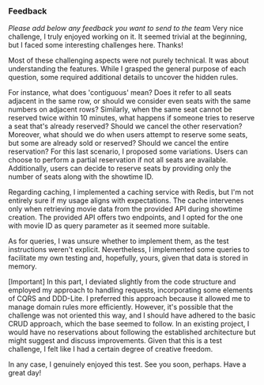 ### Feedback

*Please add below any feedback you want to send to the team*
Very nice challenge, I truly enjoyed working on it. It seemed trivial at the beginning, but I faced some interesting challenges here. Thanks!

Most of these challenging aspects were not purely technical. It was about understanding the features. 
While I grasped the general purpose of each question, some required additional details to uncover the hidden rules.

For instance, what does 'contiguous' mean? Does it refer to all seats adjacent in the same row, or should we consider even seats with the same numbers on adjacent rows?
Similarly, when the same seat cannot be reserved twice within 10 minutes, what happens if someone tries to reserve a seat that's already reserved? Should we cancel the other reservation?
Moreover, what should we do when users attempt to reserve some seats, but some are already sold or reserved? Should we cancel the entire reservation? 
For this last scenario, I proposed some variations. Users can choose to perform a partial reservation if not all seats are available. 
Additionally, users can decide to reserve seats by providing only the number of seats along with the showtime ID.

Regarding caching, I implemented a caching service with Redis, but I'm not entirely sure if my usage aligns with expectations.
The cache intervenes only when retrieving movie data from the provided API during showtime creation.
The provided API offers two endpoints, and I opted for the one with movie ID as query parameter as it seemed more suitable.

As for queries, I was unsure whether to implement them, as the test instructions weren't explicit.
Nevertheless, I implemented some queries to facilitate my own testing and, hopefully, yours, given that data is stored in memory.

[Important] In this part, I deviated slightly from the code structure and employed my approach to handling requests,
incorporating some elements of CQRS and DDD-Lite. I preferred this approach because it allowed me to manage domain rules more efficiently.
However, it's possible that the challenge was not oriented this way, and I should have adhered to the basic CRUD approach, which the base seemed to follow.
In an existing project, I would have no reservations about following the established architecture but might suggest and discuss improvements.
Given that this is a test challenge, I felt like I had a certain degree of creative freedom.

In any case, I genuinely enjoyed this test. See you soon, perhaps. Have a great day!